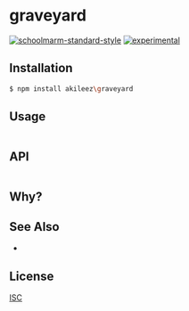 # graveyard

[![schoolmarm-standard-style][marm-image]][marm-url]
[![experimental][stability-image]][stability-url]


## Installation
```bash
$ npm install akileez\graveyard
```

## Usage
```js

```

## API
```js

```

## Why?


## See Also
-

## License
[ISC](https://github.com/akileez/graveyard/blob/master/LICENSE)


[marm-image]: https://img.shields.io/badge/code%20style-marm-brightgreen.svg?style=flat-square
[marm-url]: https://github.com/akileez/eslint-config-marm
[stability-image]: https://img.shields.io/badge/stability-experimental-orange.svg?style=flat-square
[stability-url]: https://github.com/akileez/graveyard

